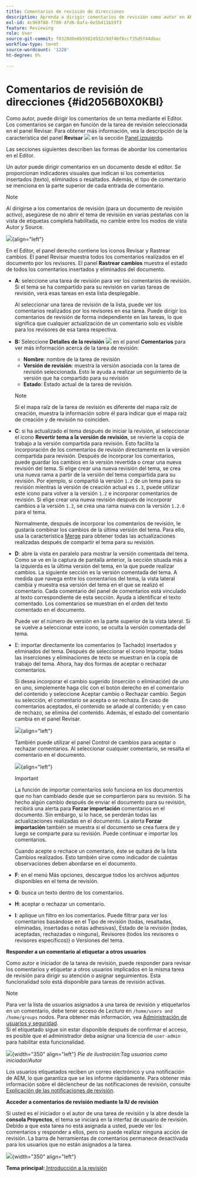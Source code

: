 ```yaml
---
title: Comentarios de revisión de direcciones
description: Aprenda a dirigir comentarios de revisión como autor en AEM Guides. Descubra cómo un autor puede editar, filtrar, aceptar o rechazar comentarios en un documento.
exl-id: 4c969788-f700-4fd6-8afa-8e5b411b59f3
feature: Reviewing
role: User
source-git-commit: f8320d0e0b5982d932c9df46f8ccf35d5f44dbac
workflow-type: tm+mt
source-wordcount: '1220'
ht-degree: 0%

---
```


# Comentarios de revisión de direcciones {#id2056B0X0KBI}

Como autor, puede dirigir los comentarios de un tema mediante el Editor. Los comentarios se cargan en función de la tarea de revisión seleccionada en el panel Revisar. Para obtener más información, vea la descripción de la característica del panel **Revisar** ![](images/active-review-tasklist-icon.svg) en la sección [Panel izquierdo](../user-guide/web-editor-features.md#id2051EA0M0HS).

Las secciones siguientes describen las formas de abordar los comentarios en el Editor.

Un autor puede dirigir comentarios en un documento desde el editor. Se proporcionan indicadores visuales que indican si los comentarios insertados \(texto\), eliminados o resaltados. Además, el tipo de comentario se menciona en la parte superior de cada entrada de comentario.

>[!NOTE]
>
> Al dirigirse a los comentarios de revisión \(para un documento de revisión activo\), asegúrese de no abrir el tema de revisión en varias pestañas con la vista de etiquetas completa habilitada, no cambie entre los modos de vista Autor y Source.

![](images/comments-page-web-editor_cs-new.png){align="left"}

En el Editor, el panel derecho contiene los iconos Revisar y Rastrear cambios. El panel Revisar muestra todos los comentarios realizados en el documento por los revisores. El panel **Rastrear cambios** muestra el estado de todos los comentarios insertados y eliminados del documento.

- **A**: seleccione una tarea de revisión para ver los comentarios de revisión. Si el tema se ha compartido para su revisión en varias tareas de revisión, verá esas tareas en esta lista desplegable.

  Al seleccionar una tarea de revisión de la lista, puede ver los comentarios realizados por los revisores en esa tarea. Puede dirigir los comentarios de revisión de forma independiente en las tareas, lo que significa que cualquier actualización de un comentario solo es visible para los revisores de esa tarea respectiva.

- **B:** Seleccione **Detalles de la revisión** ![](images/active-review-info-icon.svg) en el panel **Comentarios** para ver más información acerca de la tarea de revisión:

   - **Nombre**: nombre de la tarea de revisión
   - **Versión de revisión**: muestra la versión asociada con la tarea de revisión seleccionada. Esto le ayuda a realizar un seguimiento de la versión que ha compartido para su revisión
   - **Estado**: Estado actual de la tarea de revisión.

  >[!NOTE]
  >
  > Si el mapa raíz de la tarea de revisión es diferente del mapa raíz de creación, muestra la información sobre él para indicar que el mapa raíz de creación y de revisión no coinciden.

- **C**: si ha actualizado el tema después de iniciar la revisión, al seleccionar el icono **Revertir tema a la versión de revisión**, se revierte la copia de trabajo a la versión compartida para revisión. Esto facilita la incorporación de los comentarios de revisión directamente en la versión compartida para revisión. Después de incorporar los comentarios, puede guardar los cambios en la versión revertida o crear una nueva revisión del tema. Si elige crear una nueva revisión del tema, se crea una nueva rama a partir de la versión del tema compartida para su revisión. Por ejemplo, si compartió la versión `1.2` de un tema para su revisión mientras la versión de creación actual es `1.3`, puede utilizar este icono para volver a la versión `1.2` e incorporar comentarios de revisión. Si elige crear una nueva revisión después de incorporar cambios a la versión `1.2`, se crea una rama nueva con la versión `1.2.0` para el tema.

  Normalmente, después de incorporar los comentarios de revisión, le gustaría combinar los cambios de la última versión del tema. Para ello, usa la característica [Merge](web-editor-features.md#id205DF04E0HS) para obtener todas las actualizaciones realizadas después de compartir el tema para su revisión.

- **D**: abre la vista en paralelo para mostrar la versión comentada del tema. Como se ve en la captura de pantalla anterior, la sección situada más a la izquierda es la última versión del tema, en la que puede realizar cambios. La siguiente sección es la versión comentada del tema. A medida que navega entre los comentarios del tema, la vista lateral cambia y muestra esa versión del tema en el que se realizó el comentario. Cada comentario del panel de comentarios está vinculado al texto correspondiente de esta sección. Ayuda a identificar el texto comentado. Los comentarios se muestran en el orden del texto comentado en el documento.

  Puede ver el número de versión en la parte superior de la vista lateral. Si se vuelve a seleccionar este icono, se oculta la versión comentada del tema.

- E: importar directamente los comentarios \(o Tachado\) insertados y eliminados del tema. Después de seleccionar el icono Importar, todas las inserciones y eliminaciones de texto se muestran en la copia de trabajo del tema. Ahora, hay dos formas de aceptar o rechazar comentarios.

  Si desea incorporar el cambio sugerido \(inserción o eliminación\) de uno en uno, simplemente haga clic con el botón derecho en el comentario del contenido y seleccione Aceptar cambio o Rechazar cambio. Según su selección, el comentario se acepta o se rechaza. En caso de comentarios aceptados, el contenido se añade al contenido; y en caso de rechazo, se elimina del contenido. Además, el estado del comentario cambia en el panel Revisar.

  ![](images/import-comment-accept-web-editor_cs-new.png){align="left"}

  También puede utilizar el panel Control de cambios para aceptar o rechazar comentarios. Al seleccionar cualquier comentario, se resalta el comentario en el documento.

  ![](images/changes-tab_cs-new.png){align="left"}

  >[!IMPORTANT]
  >
  > La función de importar comentarios solo funciona en los documentos que no han cambiado desde que se compartieron para su revisión. Si ha hecho algún cambio después de enviar el documento para su revisión, recibirá una alerta para **Forzar importación** comentarios en el documento. Sin embargo, si lo hace, se perderán todas las actualizaciones realizadas en el documento. La alerta **Forzar importación** también se muestra si el documento se crea fuera de y luego se comparte para su revisión. Puede continuar e importar los comentarios.

  Cuando acepte o rechace un comentario, éste se quitará de la lista Cambios realizados. Esto también sirve como indicador de cuántas observaciones deben abordarse en el documento.

- **F**: en el menú Más opciones, descargue todos los archivos adjuntos disponibles en el tema de revisión.
- **G**: busca un texto dentro de los comentarios.
- **H**: aceptar o rechazar un comentario.

- **I**: aplique un filtro en los comentarios. Puede filtrar para ver los comentarios basándose en el Tipo de revisión \(todas, resaltadas, eliminadas, insertadas o notas adhesivas\), Estado de la revisión \(todas, aceptadas, rechazadas o ninguna\), Revisores \(todos los revisores o revisores específicos\)\) o Versiones del tema.

**Responder a un comentario al etiquetar a otros usuarios**

Como autor e iniciador de la tarea de revisión, puede responder para revisar los comentarios y etiquetar a otros usuarios implicados en la misma tarea de revisión para dirigir su atención o asignar seguimientos. Esta funcionalidad solo está disponible para tareas de revisión activas.

>[!NOTE]
>
> Para ver la lista de usuarios asignados a una tarea de revisión y etiquetarlos en un comentario, debe tener acceso de *Lectura* en `/home/users and /home/groups` nodos. Para obtener más información, vea [Administración de usuarios y seguridad](../cs-install-guide/user-admin-sec.md#additional-notes-on-user-groups). <br> Si el etiquetado sigue sin estar disponible después de confirmar el acceso, es posible que el administrador deba asignar una licencia de `user-admin` para habilitar esta funcionalidad.

![](images/tag-users-review.png){width="350" align="left"}
*Pie de ilustración:Tag usuarios como iniciador/Autor*

Los usuarios etiquetados reciben un correo electrónico y una notificación de AEM, lo que garantiza que se les informe rápidamente. Para obtener más información sobre el déclencheur de las notificaciones de revisión, consulte [Explicación de las notificaciones de revisión](./review-understanding-review-notifications.md).

**Acceder a comentarios de revisión mediante la IU de revisión**

Si usted es el iniciador o el autor de una tarea de revisión y la abre desde la **consola Proyectos**, el tema se iniciará en la interfaz de usuario de revisión. Debido a que esta tarea no está asignada a usted, puede ver los comentarios y responder a ellos, pero no puede realizar ninguna acción de revisión. La barra de herramientas de comentarios permanece desactivada para los usuarios que no están asignados a la tarea.

![](images/review-comments-toolbar-disabled.png){width="350" align="left"}

**Tema principal:**[ Introducción a la revisión](review.md)
